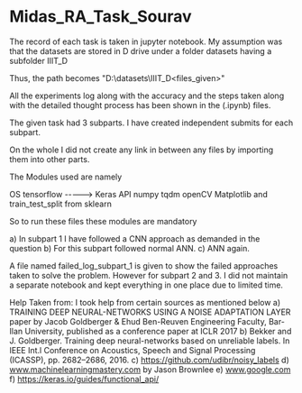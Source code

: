 # Midas_RA_Task_Sourav
The record of each task is taken in jupyter notebook. 
My assumption was that the datasets are stored in D drive under a folder datasets having a subfolder IIIT_D

Thus, the path becomes "D:\datasets\IIIT_D\<files_given>"

All the experiments log along with the accuracy and the steps taken along with the detailed thought process has been shown in the (.ipynb) files.

The given task had 3 subparts. I have created independent submits for each subpart.

On the whole I did not create any link in between any files by importing them into other parts.

The Modules used are namely

OS
tensorflow -----> Keras API
numpy
tqdm
openCV
Matplotlib
and train_test_split from sklearn

So to run these files these modules are mandatory

a) In subpart 1 I have followed a CNN approach as demanded in the question
b) For this subpart followed normal ANN.
c) ANN again.

A file named failed_log_subpart_1 is given to show the failed approaches taken to solve the problem.
However for subpart 2 and 3. I did not maintain a separate notebook and kept everything in one place due to limited time.

Help Taken from:
I took help from certain sources as mentioned below
a) TRAINING DEEP NEURAL-NETWORKS USING A NOISE ADAPTATION LAYER paper by Jacob Goldberger & Ehud Ben-Reuven Engineering Faculty, Bar-Ilan University, published as a conference paper at ICLR 2017
b) Bekker and J. Goldberger. Training deep neural-networks based on unreliable labels. In IEEE Int.l Conference on Acoustics, Speech and Signal Processing (ICASSP), pp. 2682–2686, 2016.
c) https://github.com/udibr/noisy_labels
d) www.machinelearningmastery.com by Jason Brownlee
e) www.google.com
f) https://keras.io/guides/functional_api/
